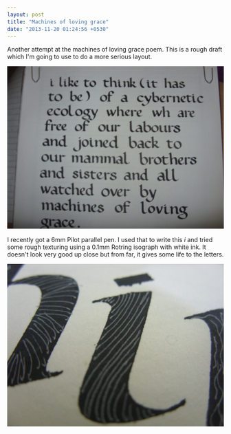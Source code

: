 ```yaml
---
layout: post
title: "Machines of loving grace"
date: "2013-11-20 01:24:56 +0530"
---
```


Another attempt at the machines of loving grace poem. This is a rough
draft which I'm going to use to do a more serious layout.

![Machines of loving grace](/img/loving-grace-1.jpg)

I recently got a 6mm Pilot parallel pen. I used that to write this *i*
and tried some rough texturing using a 0.1mm Rotring isograph with
white ink. It doesn't look very good up close but from far, it gives some life to the letters.

![Lines on the i](/img/ilines.jpg)
